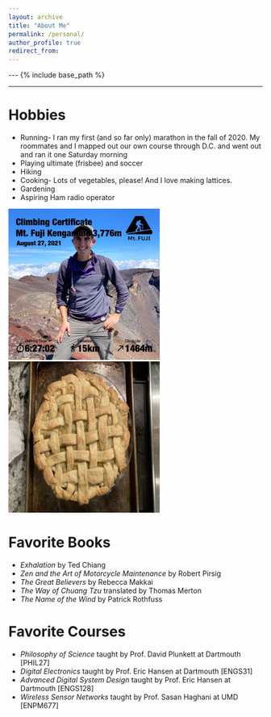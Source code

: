 ```yaml
---
layout: archive
title: "About Me"
permalink: /personal/
author_profile: true
redirect_from:
---
```


--- {% include base_path %}
***


Hobbies
======
* Running- I ran my first (and so far only) marathon in the fall of 2020. My roommates and I mapped out our own course through D.C. and went out and ran it one Saturday morning
* Playing ultimate (frisbee) and soccer
* Hiking
* Cooking- Lots of vegetables, please! And I love making lattices.
* Gardening
* Aspiring Ham radio operator

<img src='/images/FujiHike.png' width='300' height='300'> 		<img src='/images/Lattice.png' width='300' height='300'>

Favorite Books
======
* *Exhalation* by Ted Chiang
* *Zen and the Art of Motorcycle Maintenance* by Robert Pirsig
* *The Great Believers* by Rebecca Makkai
* *The Way of Chuang Tzu* translated by Thomas Merton
* *The Name of the Wind* by Patrick Rothfuss

Favorite Courses
======
* *Philosophy of Science* taught by Prof. David Plunkett at Dartmouth [PHIL27]
* *Digital Electronics* taught by Prof. Eric Hansen at Dartmouth [ENGS31]
* *Advanced Digital System Design* taught by Prof. Eric Hansen at Dartmouth [ENGS128]
* *Wireless Sensor Networks* taught by Prof. Sasan Haghani at UMD [ENPM677]